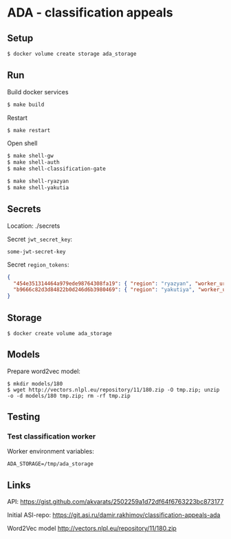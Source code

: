 # ADA - classification appeals

## Setup

```sh
$ docker volume create storage ada_storage
```

## Run

Build docker services

```sh
$ make build
```

Restart

```sh
$ make restart
```

Open shell

```sh
$ make shell-gw
$ make shell-auth
$ make shell-classification-gate

$ make shell-ryazyan
$ make shell-yakutia
```

## Secrets

Location: ./secrets

Secret `jwt_secret_key`:
```
some-jwt-secret-key
```

Secret `region_tokens`:
```json
{
  "454e351314464a979ede98764308fa19": { "region": "ryazyan", "worker_url": "http://ryazyan" },
  "b9666c82d3d84822b0d246d6b3980469": { "region": "yakutiya", "worker_url": "http://yakutiya" }
}
```

## Storage

```shell script
$ docker create volume ada_storage
```

## Models

Prepare word2vec model:

```shell script
$ mkdir models/180
$ wget http://vectors.nlpl.eu/repository/11/180.zip -O tmp.zip; unzip -o -d models/180 tmp.zip; rm -rf tmp.zip
```

## Testing

### Test classification worker

Worker environment variables:

```
ADA_STORAGE=/tmp/ada_storage
```



## Links

API: https://gist.github.com/akvarats/2502259a1d72df64f6763223bc873177

Initial ASI-repo: https://git.asi.ru/damir.rakhimov/classification-appeals-ada

Word2Vec model http://vectors.nlpl.eu/repository/11/180.zip


